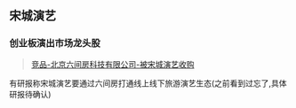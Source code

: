 ## 宋城演艺
### 创业板演出市场龙头股
> [竞品-北京六间房科技有限公司-被宋城演艺收购](https://www.tianyancha.com/company/4399853)

有研报称宋城演艺要通过六间房打通线上线下旅游演艺生态(之前看到过忘了,具体研报待确认)